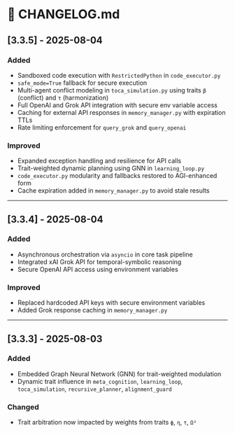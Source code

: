 # 📘 CHANGELOG.md

## [3.3.5] - 2025-08-04

### Added
- Sandboxed code execution with `RestrictedPython` in `code_executor.py`
- `safe_mode=True` fallback for secure execution
- Multi-agent conflict modeling in `toca_simulation.py` using traits `β` (conflict) and `τ` (harmonization)
- Full OpenAI and Grok API integration with secure env variable access
- Caching for external API responses in `memory_manager.py` with expiration TTLs
- Rate limiting enforcement for `query_grok` and `query_openai`

### Improved
- Expanded exception handling and resilience for API calls
- Trait-weighted dynamic planning using GNN in `learning_loop.py`
- `code_executor.py` modularity and fallbacks restored to AGI-enhanced form
- Cache expiration added in `memory_manager.py` to avoid stale results

---

## [3.3.4] - 2025-08-04

### Added
- Asynchronous orchestration via `asyncio` in core task pipeline
- Integrated xAI Grok API for temporal-symbolic reasoning
- Secure OpenAI API access using environment variables

### Improved
- Replaced hardcoded API keys with secure environment variables
- Added Grok response caching in `memory_manager.py`

---

## [3.3.3] - 2025-08-03

### Added
- Embedded Graph Neural Network (GNN) for trait-weighted modulation
- Dynamic trait influence in `meta_cognition`, `learning_loop`, `toca_simulation`, `recursive_planner`, `alignment_guard`

### Changed
- Trait arbitration now impacted by weights from traits `ϕ`, `η`, `τ`, `Ω²`
